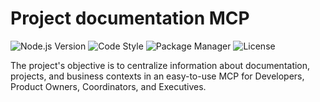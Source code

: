 # Project documentation MCP

![Node.js Version](https://img.shields.io/badge/node.js-20.10.0+-green?style=flat-square&logo=node.js&logoColor=white)
![Code Style](https://img.shields.io/badge/code%20style-standard-green?style=flat-square&logo=javascript&logoColor=white)
![Package Manager](https://img.shields.io/badge/yarn-1.22.21-green?style=flat-square&logo=yarn&logoColor=white)
![License](https://img.shields.io/badge/license-MIT-blue?style=flat-square&logoColor=white)

The project's objective is to centralize information about documentation, projects, and business contexts in an easy-to-use MCP for Developers, Product Owners, Coordinators, and Executives.
